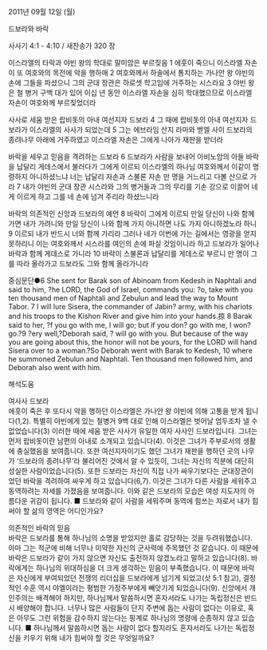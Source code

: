 2011년 09월 12일 (월)

드보라와 바락



사사기 4:1 - 4:10 / 새찬송가 320 장


이스라엘의 타락과 야빈 왕의 학대로 말미암은 부르짖음
1 에훗이 죽으니 이스라엘 자손이 또 여호와의 목전에 악을 행하매 2 여호와께서 하솔에서 통치하는 가나안 왕 야빈의 손에 그들을 파셨으니 그의 군대 장관은 하로셋 학고임에 거주하는 시스라요 3 야빈 왕은 철 병거 구백 대가 있어 이십 년 동안 이스라엘 자손을 심히 학대했으므로 이스라엘 자손이 여호와께 부르짖었더라

사사로 세움 받은 랍비돗의 아내 여선지자 드보라
4 그 때에 랍비돗의 아내 여선지자 드보라가 이스라엘의 사사가 되었는데 5 그는 에브라임 산지 라마와 벧엘 사이 드보라의 종려나무 아래에 거주하였고 이스라엘 자손은 그에게 나아가 재판을 받더라

바락을 세우고 믿음을 격려하는 드보라
6 드보라가 사람을 보내어 아비노암의 아들 바락을 납달리 게데스에서 불러다가 그에게 이르되 이스라엘의 하나님 여호와께서 이같이 명령하지 아니하셨느냐 너는 납달리 자손과 스불론 자손 만 명을 거느리고 다볼 산으로 가라 7 내가 야빈의 군대 장관 시스라와 그의 병거들과 그의 무리를 기손 강으로 이끌어 네게 이르게 하고 그를 네 손에 넘겨 주리라 하셨느니라

바락의 의존적인 신앙과 드보라의 예언
8 바락이 그에게 이르되 만일 당신이 나와 함께 가면 내가 가려니와 만일 당신이 나와 함께 가지 아니하면 나도 가지 아니하겠노라 하니 9 이르되 내가 반드시 너와 함께 가리라 그러나 네가 이번에 가는 길에서는 영광을 얻지 못하리니 이는 여호와께서 시스라를 여인의 손에 파실 것임이니라 하고 드보라가 일어나 바락과 함께 게데스로 가니라 10 바락이 스불론과 납달리를 게데스로 부르니 만 명이 그를 따라 올라가고 드보라도 그와 함께 올라가니라

중심문단●6 She sent for Barak son of Abinoam from Kedesh in Naphtali and said to him, ?he LORD, the God of Israel, commands you: ?o, take with you ten thousand men of Naphtali and Zebulun and lead the way to Mount Tabor. 7 I will lure Sisera, the commander of Jabin? army, with his chariots and his troops to the Kishon River and give him into your hands.掠 8 Barak said to her, ?f you go with me, I will go; but if you don? go with me, I won? go.?9 ?ery well,?Deborah said, ? will go with you. But because of the way you are going about this, the honor will not be yours, for the LORD will hand Sisera over to a woman.?So Deborah went with Barak to Kedesh, 10 where he summoned Zebulun and Naphtali. Ten thousand men followed him, and Deborah also went with him.

해석도움





여사사 드보라  
에훗이 죽은 후 또다시 악을 행하던 이스라엘은 가나안 왕 야빈에 의해 고통을 받게 됩니다(1,2). 특별히 야빈에게 있는 철병거 9백 대로 인해 이스라엘은 벗어날 엄두조차 낼 수 없었습니다(3) 이러한 때에 세움 받은 사사가 유일한 여자 사사인 드보라입니다. 그녀는 먼저 랍비돗이란 남편의 아내로 소개되고 있습니다(4). 이것은 그녀가 주부로서의 생활에 충실했음을 보여줍니다. 또한 여선지자이기도 했던 그녀가 재판을 행하던 곳의 나무가 ‘드보라의 종려나무’라 불리어진 것에서 알 수 있듯이, 그녀는 자신의 직분에 대단히 성실한 사람이었습니다(5). 또한 드보라는 자신이 직접 나가 싸우기보다는 군대장관이었던 바락을 격려하여 싸우게 하고 있습니다(6,7). 이것은 그녀가 다른 사람을 세워주고 동역하려는 자세를 가졌음을 보여줍니다. 이와 같은 드보라의 모습은 여성 지도자의 아름다운 귀감이 됩니다.
■ 드보라와 같이 사람을 세워주며 동역에 힘쓰는 자로서 내가 힘써야 할 삶의 영역은 어디인가요?

의존적인 바락의 믿음  
바락은 드보라를 통해 하나님의 소명을 받았지만 홀로 감당하는 것을 두려워했습니다. 아마 그는 적군에 비해 너무나 미약한 자신의 군사력에 주목했던 것 같습니다. 이 때문에 바락은 드보라가 같이 가지 않으면 자신도 출전하지 않겠노라고 말하고 있습니다(8). 바락에게는 하나님의 위대하심을 더 크게 생각하는 믿음이 부족했습니다. 이 때문에 바락은 자신에게 부여되었던 전쟁의 리더십을 드보라에게 넘기게 되었고(삿 5:1 참고), 결정적인 수훈 역시 야엘이라는 평범한 가정주부에게 빼앗기게 되었습니다(9). 신앙에서 개인주의는 배격해야 하지만, 하나님께서 말씀하시면 혼자서라도 나가는 독립정신은 반드시 배양해야 합니다. 너무나 많은 사람들이 단지 주변에 돕는 사람이 없다는 이유로, 혹은 아무도 그런 위험을 감수하지 않는다는 핑계로 하나님의 명령에 순종하지 않고 있습니다.
■ 하나님께서 말씀하시면 돕는 사람이 없다 할지라도 혼자서라도 나가는 독립정신을 키우기 위해 내가 힘써야 할 것은 무엇일까요?